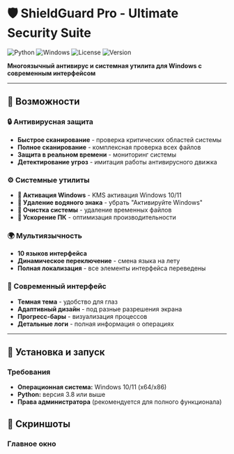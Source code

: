 # 🛡️ ShieldGuard Pro - Ultimate Security Suite

![Python](https://img.shields.io/badge/Python-3.8+-blue.svg)
![Windows](https://img.shields.io/badge/Platform-Windows-green.svg)
![License](https://img.shields.io/badge/License-MIT-yellow.svg)
![Version](https://img.shields.io/badge/Version-2.0.0-orange.svg)

**Многоязычный антивирус и системная утилита для Windows с современным интерфейсом**

---

## 🌟 Возможности

### 🔒 Антивирусная защита
- **Быстрое сканирование** - проверка критических областей системы
- **Полное сканирование** - комплексная проверка всех файлов
- **Защита в реальном времени** - мониторинг системы
- **Детектирование угроз** - имитация работы антивирусного движка

### ⚙️ Системные утилиты
- **🎯 Активация Windows** - KMS активация Windows 10/11
- **🚫 Удаление водяного знака** - убрать "Активируйте Windows"
- **🧹 Очистка системы** - удаление временных файлов
- **💨 Ускорение ПК** - оптимизация производительности

### 🌍 Мультиязычность
- **10 языков интерфейса** 
- **Динамическое переключение** - смена языка на лету
- **Полная локализация** - все элементы интерфейса переведены

### 🎨 Современный интерфейс
- **Темная тема** - удобство для глаз
- **Адаптивный дизайн** - под разные разрешения экрана
- **Прогресс-бары** - визуализация процессов
- **Детальные логи** - полная информация о операциях

---

## 🚀 Установка и запуск

### Требования
- **Операционная система:** Windows 10/11 (x64/x86)
- **Python:** версия 3.8 или выше
- **Права администратора** (рекомендуется для полного функционала)


## 📸 Скриншоты

### Главное окно
